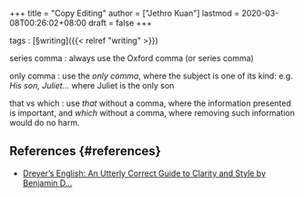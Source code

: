 +++
title = "Copy Editing"
author = ["Jethro Kuan"]
lastmod = 2020-03-08T00:26:02+08:00
draft = false
+++

tags
: [§writing]({{< relref "writing" >}})


series comma
: always use the Oxford comma (or series comma)

only comma
: use the _only comma_, where the subject is one of its
    kind: e.g. _His son, Juliet..._ where Juliet is the only son

that vs which
: use _that_ without a comma, where the information presented
    is important, and _which_ without a comma, where removing such
    information would do no harm.


## References {#references}

-   [Dreyer’s English: An Utterly Correct Guide to Clarity and Style by Benjamin D...](https://www.goodreads.com/book/show/40063024-dreyer-s-english)

